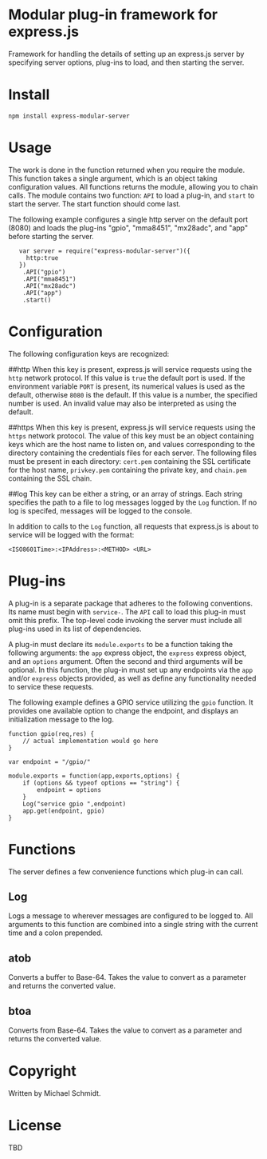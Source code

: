 Modular plug-in framework for express.js
========================================
Framework for handling the details of setting up an express.js server by specifying server options, plug-ins to load, and then starting the server.

# Install

    npm install express-modular-server

# Usage

The work is done in the function returned when you require the module.  This function takes a single argument, which is an object taking configuration values.  All functions returns the module, allowing you to chain calls.  The module contains two function: `API` to load a plug-in, and `start` to start the server.  The start function should come last.

The following example configures a single http server on the default port (8080) and loads the plug-ins "gpio", "mma8451", "mx28adc", and "app" before starting the server.

```
   var server = require("express-modular-server")({
     http:true
   })
    .API("gpio")
    .API("mma8451")
    .API("mx28adc")
    .API("app")
    .start()
```

# Configuration

The following configuration keys are recognized:

##http
When this key is present, express.js will service requests using the `http` network protocol.  If this value is `true` the default port is used.   If the environment variable `PORT` is present, its numerical values is used as the default, otherwise `8080` is the default.  If this value is a number, the specified number is used.  An invalid value may also be interpreted as using the default.

##https
When this key is present, express.js will service requests using the `https` network protocol.   The value of this key must be an object containing keys which are the host name to listen on, and values corresponding to the directory containing the credentials files for each server.   The following files must be present in each directory: `cert.pem` containing the SSL certificate for the host name, `privkey.pem` containing the private key, and `chain.pem` containing the SSL chain.

##log
This key can be either a string, or an array of strings.  Each string specifies the path to a file to log messages logged by the `Log` function.  If no log is specifed, messages will be logged to the console.

In addition to calls to the `Log` function, all requests that express.js is about to service will be logged with the format:

    <ISO8601Time>:<IPAddress>:<METHOD> <URL>

# Plug-ins

A plug-in is a separate package that adheres to the following conventions.  Its name must begin with `service-`.  The `API` call to load this plug-in must omit this prefix.  The top-level code invoking the server must include all plug-ins used in its list of dependencies.

A plug-in must declare its `module.exports` to be a function taking the following arguments: the `app` express object, the `express` express object, and an `options` argument.  Often the second and third arguments will be optional.   In this function, the plug-in must set up any endpoints via the `app` and/or `express` objects provided, as well as define any functionality needed to service these requests.

The following example defines a GPIO service utilizing the `gpio` function.  It provides one available option to change the endpoint, and displays an initialization message to the log.

```
function gpio(req,res) {
    // actual implementation would go here
}

var endpoint = "/gpio/"

module.exports = function(app,exports,options) {
    if (options && typeof options == "string") {
	    endpoint = options
    }
    Log("service gpio ",endpoint)
    app.get(endpoint, gpio)
}
```


# Functions

The server defines a few convenience functions which plug-in can call.

## Log

Logs a message to wherever messages are configured to be logged to.  All arguments to this function are combined into a single string with the current time and a colon prepended.


## atob

Converts a buffer to Base-64.  Takes the value to convert as a parameter and returns the converted value.

## btoa

Converts from Base-64.  Takes the value to convert as a parameter and returns the converted value.

# Copyright

Written by Michael Schmidt.

# License

TBD
